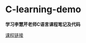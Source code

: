 # C-learning-demo
**学习李慧芹老师C语言课程笔记及代码**

[课程链接](https://www.bilibili.com/video/BV18p4y167Md/?spm_id_from=333.999.0.0&vd_source=d49cc9097fef3002459ae52810c2da24)
